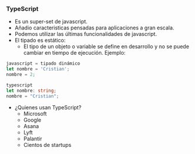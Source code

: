 ### TypeScript
- Es un super-set de javascript.
- Añadio caracteristicas pensadas para aplicaciones a gran escala.
- Podemos utilizar las últimas funcionalidades de javascript.
- El tipado es estático:
  - El tipo de un objeto o variable se define en desarrollo y no se puede cambiar en tiempo de ejecución.
 Ejemplo:
 ``` javascript
 javascript = tipado dinámico
 let nombre = 'Cristian';
 nombre = 2;
 ```
 ``` typescript
 typescript
 let nombre: string;
 nombre = "Cristian";
 ```


- ¿Quienes usan TypeScript?
  - Microsoft
  - Google
  - Asana
  - Lyft
  - Palantir
  - Cientos de startups




  
















